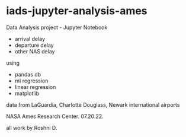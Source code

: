 # iads-jupyter-analysis-ames

Data Analysis project - Jupyter Notebook 

- arrival delay
- departure delay
- other NAS delay

using 

- pandas db
- ml regression
- linear regression
- matplotlib


data from LaGuardia, Charlotte Douglass, Newark international airports



NASA Ames Research Center. 07.20.22. 

all work by Roshni D.
